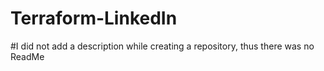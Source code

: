 # Terraform-LinkedIn
#I did not add a description while creating a repository, thus there was no ReadMe
